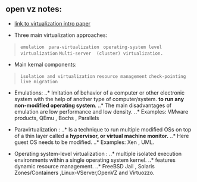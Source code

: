 ## open vz notes:

- [link to virtualization intro paper](http://download.openvz.org/doc/openvz-intro.pdf)

- Three main virtualization approaches:
> ```emulation```
``` para-virtualization```
``` operating-system level virtualization```
```Multi-server  (cluster) virtualization.```

- Main kernal components:
> ```isolation and virtualization```
```resource management```
```check-pointing```
```live migration```

- Emulations:
..* Imitation of behavior of a computer or other electronic system with the help of another type of computer/system. **to run any non-modified operating system**.
..* The main disadvantages of emulation are low performance and low density.
..* Examples: VMware products, QEmu , Bochs , Parallels

- Paravirtualization :
..* Is a technique to run multiple modified OSs on top of a thin layer called a **hypervisor, or virtual machine monitor.**
..* Here guest OS needs to be modified.
..* Examples: Xen , UML.

- Operating system-level virtualization :
..* multiple isolated execution environments within a single operating system kernel.
..*  features dynamic resource management.
..* FreeBSD Jail , Solaris Zones/Containers ,Linux-VServer,OpenVZ and Virtuozzo.


